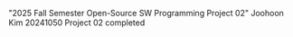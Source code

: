 "2025 Fall Semester Open-Source SW Programming Project 02"
Joohoon Kim
20241050
Project 02 completed